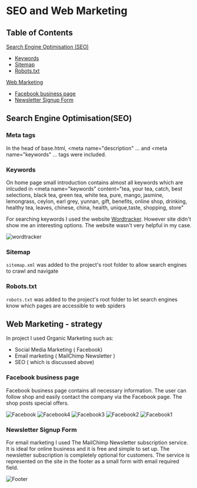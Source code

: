 # SEO and Web Marketing

## Table of Contents

[Search Engine Optimisation (SEO)](#search-engine-optimisation-seo)
- [Keywords](#keywords)
- [Sitemap](#sitemap)
- [Robots.txt](#robotstxt)

[Web Marketing](#web-marketing)
- [Facebook business page](#facebook-business-page)
- [Newsletter Signup Form](#newsletter-signup-form)


## Search Engine Optimisation(SEO)

### Meta tags

In the head of base.html, <meta name="description" ... and <meta name="keywords" ... tags were included.

### Keywords

On home page small introduction contains almost all keywords which are inlcuded in 
<meta name="keywords" content="tea, your tea, catch, best selections, black tea, green tea, white tea, pure, mango, jasmine, lemongrass, ceylon, earl grey, yunnan, gift, benefits, online shop, drinking, healthy tea, leaves, chinese, china, health, unique,taste, shopping, store"


For searching keywords I used the website [Wordtracker](https://www.wordtracker.com/). However site didn't show me an interesting options. The website wasn't very helpful in my case.

![wordtracker](https://res.cloudinary.com/dguqjbr12/image/upload/v1721236370/catch%20your%20tea/wordtracker_vo5rwi.png)

### Sitemap

`sitemap.xml` was added to the project's root folder to allow search engines to crawl and navigate

### Robots.txt

`robots.txt` was added to the project's root folder to let search engines know which pages are accessible to web spiders


## Web Marketing - strategy

In project I used Organic Marketing such as:
- Social Media Marketing ( Facebook) 
- Email marketing ( MailChimp Newsletter )
- SEO ( which is discussed above)

### Facebook business page

Facebook business page contains all necessary information. The user can follow shop and easily contact the company via the Facebook page. The shop posts special offers.

![Facebook](https://res.cloudinary.com/dguqjbr12/image/upload/v1721167254/catch%20your%20tea/fb_autvln.png)
![Facebook4](https://res.cloudinary.com/dguqjbr12/image/upload/v1721167260/catch%20your%20tea/fb4_rhfbdw.png)
![Facebook3](https://res.cloudinary.com/dguqjbr12/image/upload/v1721167260/catch%20your%20tea/fb3_j7js3w.png)
![Facebook2](https://res.cloudinary.com/dguqjbr12/image/upload/v1721167254/catch%20your%20tea/fb2_wanneo.png)
![Facebook1](https://res.cloudinary.com/dguqjbr12/image/upload/v1721167254/catch%20your%20tea/fb1_sxb8wv.png)

### Newsletter Signup Form

For email marketing I used The MailChimp Newsletter subscription service. It is ideal for online business and it is free and simple to set up. The newsletter subscription is completely optional for customers. The service is represented on the site in the footer as a small form with email required field.


![Footer](https://res.cloudinary.com/dguqjbr12/image/upload/v1721167260/catch%20your%20tea/footer_wg2lco.png)
